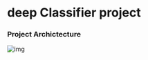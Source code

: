# deep Classifier project

### Project Archictecture
![img](![img](https://raw.githubusercontent.com/mobodot/FSDS_NOV_deepCNNClassifier/main/docs/images/Data%20Ingestion%402x%20(1).png))